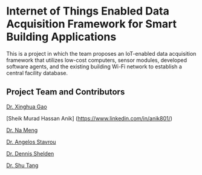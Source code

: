 # Internet of Things Enabled Data Acquisition Framework for Smart Building Applications

This is a project in which the team proposes an IoT-enabled data acquisition framework that utilizes low-cost computers, sensor modules, developed software agents, and the existing building Wi-Fi network to establish a central facility database.


## Project Team and Contributors

[Dr. Xinghua Gao](http://www.raygaoai.com/)

[Sheik Murad Hassan Anik] (https://www.linkedin.com/in/anik801/)

[Dr. Na Meng](https://people.cs.vt.edu/nm8247/)

[Dr. Angelos Stavrou](https://computing.ece.vt.edu/~angelos/)

[Dr. Dennis Shelden](https://www.case.rpi.edu/people/dennis-shelded)

[Dr. Shu Tang](https://www.xjtlu.edu.cn/en/departments/academic-departments/civil-engineering/staff/shu-tang)
